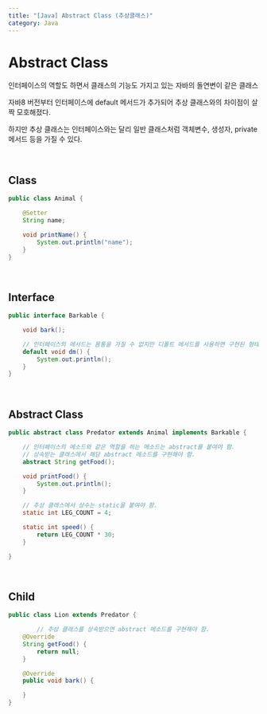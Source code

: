 ```yaml
---
title: "[Java] Abstract Class (추상클래스)"
category: Java
---
```


# Abstract Class

인터페이스의 역할도 하면서 클래스의 기능도 가지고 있는 자바의 돌연변이 같은 클래스

자바8 버전부터 인터페이스에 default 메서드가 추가되어 추상 클래스와의 차이점이 살짝 모호해졌다.

하지만 추상 클래스는 인터페이스와는 달리 일반 클래스처럼 객체변수, 생성자, private 메서드 등을 가질 수 있다.

<br>

## Class

```java
public class Animal {

    @Setter
    String name;

    void printName() {
        System.out.println("name");
    }
}
```

<br>

## Interface

```java
public interface Barkable {

    void bark();

    // 인터페이스의 메서드는 몸통을 가질 수 없지만 디폴트 메서드를 사용하면 구현된 형태의 메서드를 가질 수 있음.
    default void dm() {
        System.out.println();
    }
}
```

<br>

## Abstract Class

```java
public abstract class Predator extends Animal implements Barkable {

    // 인터페이스의 메소드와 같은 역할을 하는 메소드는 abstract를 붙여야 함.
    // 상속받는 클래스에서 해당 abstract 메소드를 구현해야 함.
    abstract String getFood();

    void printFood() {
        System.out.println();
    }

    // 추상 클래스에서 상수는 static을 붙여야 함.
    static int LEG_COUNT = 4;

    static int speed() {
        return LEG_COUNT * 30;
    }

}
```

<br>

## Child

```java
public class Lion extends Predator {

		// 추상 클래스를 상속받으면 abstract 메소드를 구현해야 함.
    @Override
    String getFood() {
        return null;
    }

    @Override
    public void bark() {

    }
}
```